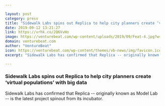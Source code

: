 ```yaml
---

layout: post
category: press
title: "Sidewalk Labs spins out Replica to help city planners create ‘virtual populations’ with big data"
date: 2019-09-12 13:21:27
link: https://vrhk.co/2Q6VvHo
image: https://venturebeat.com/wp-content/uploads/2019/09/Feat-4.jpg?w=1200&strip=all
domain: venturebeat.com
author: "VentureBeat"
icon: https://venturebeat.com/wp-content/themes/vb-news/img/favicon.ico
excerpt: "Sidewalk Labs has confirmed that Replica -- originally known as Model Lab -- is the latest project spinout from its incubator."

---
```


### Sidewalk Labs spins out Replica to help city planners create ‘virtual populations’ with big data

Sidewalk Labs has confirmed that Replica -- originally known as Model Lab -- is the latest project spinout from its incubator.